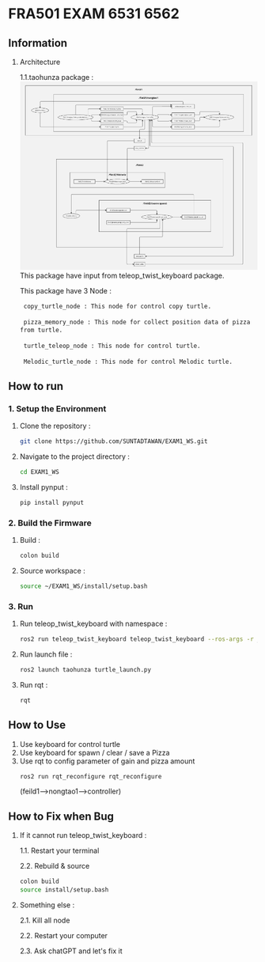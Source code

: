 # FRA501 EXAM 6531 6562

## Information
1. Architecture

    1.1.taohunza package :
    ![Alt text](architecture.png)
    This package have input from teleop_twist_keyboard package.

    This package have 3 Node :

        copy_turtle_node : This node for control copy turtle.
   
        pizza_memory_node : This node for collect position data of pizza from turtle. 

        turtle_teleop_node : This node for control turtle.

        Melodic_turtle_node : This node for control Melodic turtle.



## How to run

### 1. Setup the Environment
1. Clone the repository :
    ```sh
    git clone https://github.com/SUNTADTAWAN/EXAM1_WS.git
    ```
2. Navigate to the project directory :
    ```sh
    cd EXAM1_WS
    ```
3. Install pynput :
    ```sh
    pip install pynput
    ```
### 2. Build the Firmware
1. Build :
    ```sh
    colon build
    ``` 
2. Source workspace :
    ```sh
    source ~/EXAM1_WS/install/setup.bash 
    ```
### 3. Run
1. Run teleop_twist_keyboard with namespace :
    ```sh
    ros2 run teleop_twist_keyboard teleop_twist_keyboard --ros-args -r __ns:=/field1/<namespace>
    ```

2. Run launch file :
   ```sh
   ros2 launch taohunza turtle_launch.py
   ```
3. Run rqt :
   ```sh
   rqt
   ```


## How to Use

1. Use keyboard for control turtle
2. Use keyboard for spawn / clear / save a Pizza
3. Use rqt to config parameter of gain and pizza amount
   ```sh
   ros2 run rqt_reconfigure rqt_reconfigure
   ```
    (feild1-->nongtao1-->controller)

## How to Fix when Bug
1. If it cannot run teleop_twist_keyboard :
   
    1.1. Restart your terminal
   
    2.2. Rebuild & source
    ```sh
    colon build
    source install/setup.bash
    ```
2. Something else :
   
   2.1. Kill all node
   
   2.2. Restart your computer
   
   2.3. Ask chatGPT and let's fix it

   



